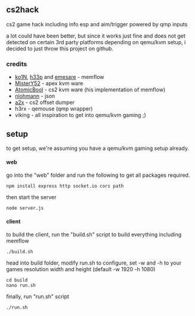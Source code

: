 ## cs2hack

cs2 game hack including info esp and aim/trigger powered by qmp inputs

a lot could have been better, but since it works just fine and does not get detected on certain 3rd party platforms depending on qemu/kvm setup, i decided to just throw this project on github.

### credits
- [ko1N](https://github.com/ko1N), [h33p](https://github.com/h33p) and [emesare](https://github.com/emesare) - memflow
- [MisterY52](https://github.com/MisterY52) - apex kvm ware
- [AtomicBool](https://github.com/AtomicBool) - cs2 kvm ware (his implementation of memflow)
- [nlohmann](https://github.com/nlohmann) - json
- [a2x](https://github.com/a2x) - cs2 offset dumper
- h3rx - qemouse (qmp wrapper)
- viking - all inspiration to get into qemu/kvm gaming ;)

## setup 
to get setup, we're assuming you have a qemu/kvm gaming setup already.

#### web
go into the "web" folder and run the following to get all packages required.
```
npm install express http socket.io cors path
```
then start the server
```
node server.js
```

#### client
to build the client, run the "build.sh" script to build everything including memflow
```
./build.sh
```
head into build folder, modify run.sh to configure, set -w and -h to your games resolution width and height (default -w 1920 -h 1080)
```
cd build
nano run.sh
```
finally, run "run.sh" script
```
./run.sh
```
